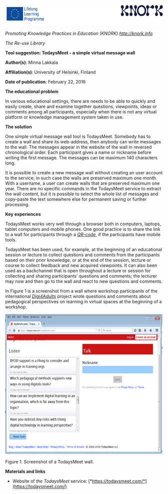 <img src="img098/media/image01.png" width="624" height="65" />

*Promoting Knowledge Practices in Education (KNORK) http://knork.info*

*The Re-use Library*

**Tool suggestion: TodaysMeet - a simple virtual message wall**

**Author(s)**: Minna Lakkala

**Affiliation(s)**: University of Helsinki, Finland

**Date of publication**: February 22, 2016

**The educational problem**

In various educational settings, there are needs to be able to quickly and easily create, share and examine together questions, viewpoints, ideas or comments among all participants, especially when there is not any virtual platform or knowledge management system taken in use.

**The solution**

One simple virtual message wall tool is TodaysMeet. Somebody has to create a wall and share its web-address, then anybody can write messages to the wall. The messages appear in the website of the wall in reversed chronological order. Each participant gives a name or nickname before writing the first message. The messages can be maximum 140 characters long.

It is possible to create a new message wall without creating an user account to the service; in such case the walls are preserved maximum one month. With a username, a user can create walls that are preserved maximum one year. There are no specific commands in the TodaysMeet service to extract the wall content, but it is possible to select the whole list of messages and copy-paste the text somewhere else for permanent saving or further processing.

**Key experiences**

TodaysMeet works very well through a browser both in computers, laptops, tablet computers and mobile phones. One good practice is to share the link to a wall for participants through a [*QR-code*](https://en.wikipedia.org/wiki/QR_code), if the participants have mobile tools.

TodaysMeet has been used, for example, at the beginning of an educational session or lecture to collect questions and comments from the participants based on their prior knowledge, or at the end of the session, lecture or course to collect feedback and new acquired viewpoints. It can also been used as a backchannel that is open throughout a lecture or session for collecting and sharing participants’ questions and comments; the lecturer may now and then go to the wall and react to new questions and comments.

In Figure 1 is a screenshot from a wall where workshop participants of the international [*Digi4Adults*](http://www.takk.fi/takk/hanketoiminta/kaeynnissae_olevat_hankkeet/digi4adults.html) project wrote questions and comments about pedagogical perspectives on learning in virtual spaces at the beginning of a workshop.

<img src="img098/media/image03.png" width="624" height="448" />

Figure 1. Screenshot of a TodaysMeet wall.

**Materials and links**

-   Website of *the TodaysMeet* service: [*https://todaysmeet.com/*](https://todaysmeet.com/)


